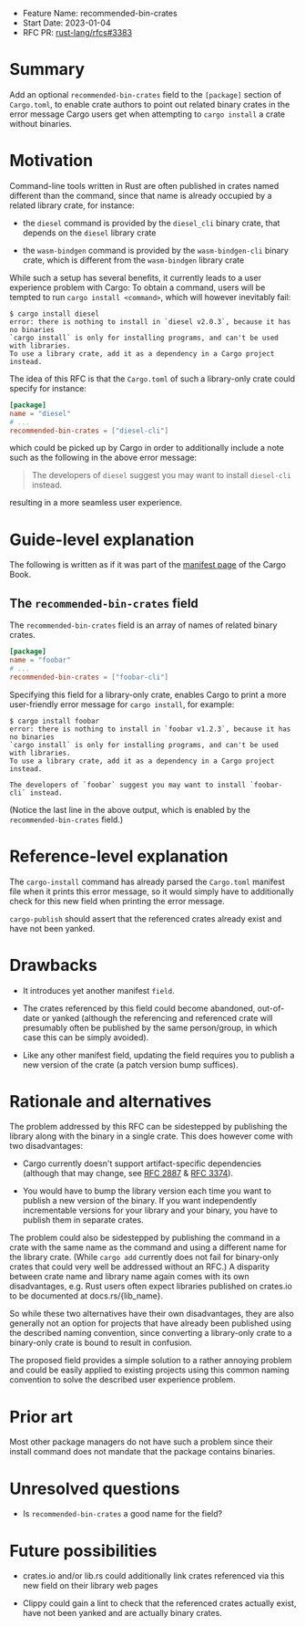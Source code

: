 - Feature Name: recommended-bin-crates
- Start Date: 2023-01-04
- RFC PR: [rust-lang/rfcs#3383](https://github.com/rust-lang/rfcs/pull/3383)

# Summary
[summary]: #summary

Add an optional `recommended-bin-crates` field to the `[package]`
section of `Cargo.toml`, to enable crate authors to point out related
binary crates in the error message Cargo users get when attempting to
`cargo install` a crate without binaries.

# Motivation
[motivation]: #motivation

Command-line tools written in Rust are often published in crates named
different than the command, since that name is already occupied by a
related library crate, for instance:

* the `diesel` command is provided by the `diesel_cli` binary crate,
  that depends on the `diesel` library crate

* the `wasm-bindgen` command is provided by the `wasm-bindgen-cli`
  binary crate, which is different from the `wasm-bindgen` library crate

While such a setup has several benefits, it currently leads to a
user experience problem with Cargo: To obtain a command, users will be
tempted to run `cargo install <command>`, which will however inevitably fail:

```
$ cargo install diesel
error: there is nothing to install in `diesel v2.0.3`, because it has no binaries
`cargo install` is only for installing programs, and can't be used with libraries.
To use a library crate, add it as a dependency in a Cargo project instead.
```

The idea of this RFC is that the `Cargo.toml` of such
a library-only crate could specify for instance:

```toml
[package]
name = "diesel"
# ...
recommended-bin-crates = ["diesel-cli"]
```

which could be picked up by Cargo in order to additionally include
a note such as the following in the above error message:

> The developers of `diesel` suggest you may want to install `diesel-cli` instead.

resulting in a more seamless user experience.

# Guide-level explanation
[guide-level-explanation]: #guide-level-explanation

The following is written as if it was part of the [manifest page] of the Cargo Book.

## The `recommended-bin-crates` field

The `recommended-bin-crates` field is an array of names of related binary crates.

```toml
[package]
name = "foobar"
# ...
recommended-bin-crates = ["foobar-cli"]
```

Specifying this field for a library-only crate, enables Cargo to print
a more user-friendly error message for `cargo install`, for example:

```
$ cargo install foobar
error: there is nothing to install in `foobar v1.2.3`, because it has no binaries
`cargo install` is only for installing programs, and can't be used with libraries.
To use a library crate, add it as a dependency in a Cargo project instead.

The developers of `foobar` suggest you may want to install `foobar-cli` instead.
```

(Notice the last line in the above output, which is enabled by the
`recommended-bin-crates` field.)

# Reference-level explanation
[reference-level-explanation]: #reference-level-explanation

The `cargo-install` command has already parsed the `Cargo.toml` manifest
file when it prints this error message, so it would simply have to
additionally check for this new field when printing the error message.

`cargo-publish` should assert that the referenced
crates already exist and have not been yanked.

# Drawbacks
[drawbacks]: #drawbacks

* It introduces yet another manifest `field`.

* The crates referenced by this field could become abandoned, out-of-date or yanked
  (although the referencing and referenced crate will presumably often be published
  by the same person/group, in which case this can be simply avoided).

* Like any other manifest field, updating the field requires you to publish
  a new version of the crate (a patch version bump suffices).

# Rationale and alternatives
[rationale-and-alternatives]: #rationale-and-alternatives

The problem addressed by this RFC can be sidestepped by publishing the
library along with the binary in a single crate. This does however come
with two disadvantages:

* Cargo currently doesn't support artifact-specific dependencies
  (although that may change, see [RFC 2887] & [RFC 3374]).

* You would have to bump the library version each time you want to
  publish a new version of the binary. If you want independently
  incrementable versions for your library and your binary, you have to
  publish them in separate crates.

The problem could also be sidestepped by publishing the command in a
crate with the same name as the command and using a different name for
the library crate. (While `cargo add` currently does not fail for
binary-only crates that could very well be addressed without an RFC.)
A disparity between crate name and library name again comes with its
own disadvantages, e.g. Rust users often expect libraries published
on crates.io to be documented at docs.rs/{lib_name}.

So while these two alternatives have their own disadvantages, they are
also generally not an option for projects that have already been published
using the described naming convention, since converting a library-only
crate to a binary-only crate is bound to result in confusion.

The proposed field provides a simple solution to a rather annoying
problem and could be easily applied to existing projects using this
common naming convention to solve the described user experience problem.

# Prior art
[prior-art]: #prior-art

Most other package managers do not have such a problem since their
install command does not mandate that the package contains binaries.

# Unresolved questions
[unresolved-questions]: #unresolved-questions

* Is `recommended-bin-crates` a good name for the field?

# Future possibilities
[future-possibilities]: #future-possibilities

* crates.io and/or lib.rs could additionally link crates referenced via
  this new field on their library web pages

* Clippy could gain a lint to check that the referenced crates actually
  exist, have not been yanked and are actually binary crates.


[manifest page]: https://doc.rust-lang.org/cargo/reference/manifest.html
[RFC 2887]: https://github.com/rust-lang/rfcs/pull/2887
[RFC 3374]: https://github.com/rust-lang/rfcs/pull/3374
